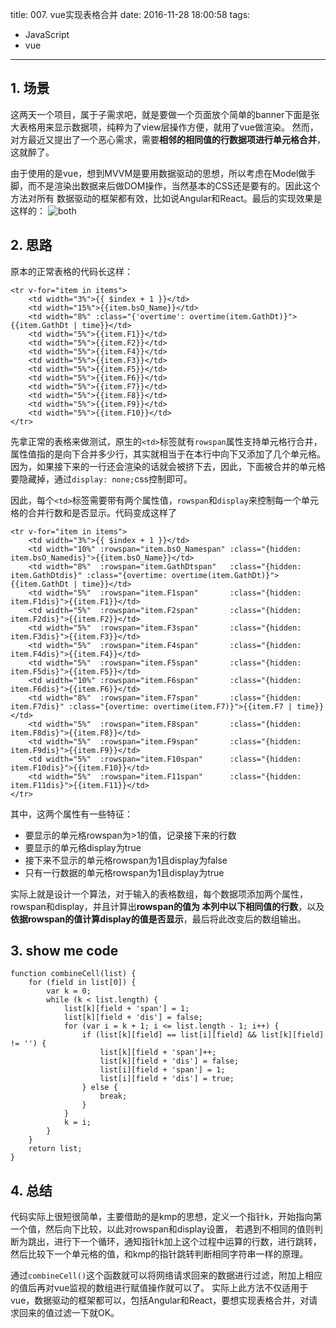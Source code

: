 title: 007. vue实现表格合并
date: 2016-11-28 18:00:58
tags:
- JavaScript
- vue
---

## 1. 场景
这两天一个项目，属于子需求吧，就是要做一个页面放个简单的banner下面是张大表格用来显示数据项，纯粹为了view层操作方便，就用了vue做渲染。
然而，对方最近又提出了一个恶心需求，需要**相邻的相同值的行数据项进行单元格合并**，这就醉了。

由于使用的是vue，想到MVVM是要用数据驱动的思想，所以考虑在Model做手脚，而不是渲染出数据来后做DOM操作，当然基本的CSS还是要有的。因此这个方法对所有
数据驱动的框架都有效，比如说Angular和React。最后的实现效果是这样的：
![both](/uploads/img/007-combinecell.jpg)

## 2. 思路
原本的正常表格的代码长这样：
```
<tr v-for="item in items">
    <td width="3%">{{ $index + 1 }}</td>
    <td width="15%">{{item.bsO_Name}}</td>
    <td width="8%" :class="{'overtime': overtime(item.GathDt)}">{{item.GathDt | time}}</td>
    <td width="5%">{{item.F1}}</td>
    <td width="5%">{{item.F2}}</td>
    <td width="5%">{{item.F4}}</td>
    <td width="5%">{{item.F3}}</td>
    <td width="5%">{{item.F5}}</td>
    <td width="5%">{{item.F6}}</td>
    <td width="5%">{{item.F7}}</td>
    <td width="5%">{{item.F8}}</td>
    <td width="5%">{{item.F9}}</td>
    <td width="5%">{{item.F10}}</td>
</tr>
```
先拿正常的表格来做测试，原生的`<td>`标签就有`rowspan`属性支持单元格行合并，属性值指的是向下合并多少行，其实就相当于在本行中向下又添加了几个单元格。
因为，如果接下来的一行还会渲染的话就会被挤下去，因此，下面被合并的单元格要隐藏掉，通过`display: none;`css控制即可。

因此，每个`<td>`标签需要带有两个属性值，`rowspan`和`display`来控制每一个单元格的合并行数和是否显示。代码变成这样了
```
<tr v-for="item in items">
    <td width="3%">{{ $index + 1 }}</td>
    <td width="10%" :rowspan="item.bsO_Namespan" :class="{hidden: item.bsO_Namedis}">{{item.bsO_Name}}</td>
    <td width="8%"  :rowspan="item.GathDtspan"   :class="{hidden: item.GathDtdis}" :class="{overtime: overtime(item.GathDt)}">{{item.GathDt | time}}</td>
    <td width="5%"  :rowspan="item.F1span"       :class="{hidden: item.F1dis}">{{item.F1}}</td>
    <td width="5%"  :rowspan="item.F2span"       :class="{hidden: item.F2dis}">{{item.F2}}</td>
    <td width="5%"  :rowspan="item.F3span"       :class="{hidden: item.F3dis}">{{item.F3}}</td>
    <td width="5%"  :rowspan="item.F4span"       :class="{hidden: item.F4dis}">{{item.F4}}</td>
    <td width="5%"  :rowspan="item.F5span"       :class="{hidden: item.F5dis}">{{item.F5}}</td>
    <td width="10%" :rowspan="item.F6span"       :class="{hidden: item.F6dis}">{{item.F6}}</td>
    <td width="8%"  :rowspan="item.F7span"       :class="{hidden: item.F7dis}" :class="{overtime: overtime(item.F7)}">{{item.F7 | time}}</td>
    <td width="5%"  :rowspan="item.F8span"       :class="{hidden: item.F8dis}">{{item.F8}}</td>
    <td width="5%"  :rowspan="item.F9span"       :class="{hidden: item.F9dis}">{{item.F9}}</td>
    <td width="5%"  :rowspan="item.F10span"      :class="{hidden: item.F10dis}">{{item.F10}}</td>
    <td width="5%"  :rowspan="item.F11span"      :class="{hidden: item.F11dis}">{{item.F11}}</td>
</tr>
```
其中，这两个属性有一些特征：

- 要显示的单元格rowspan为>1的值，记录接下来的行数
- 要显示的单元格display为true
- 接下来不显示的单元格rowspan为1且display为false
- 只有一行数据的单元格rowspan为1且display为true

实际上就是设计一个算法，对于输入的表格数组，每个数据项添加两个属性，rowspan和display，并且计算出**rowspan的值为
本列中以下相同值的行数**，以及**依据rowspan的值计算display的值是否显示**，最后将此改变后的数组输出。

## 3. show me code
```
function combineCell(list) {
    for (field in list[0]) {
        var k = 0;
        while (k < list.length) {
            list[k][field + 'span'] = 1;
            list[k][field + 'dis'] = false;
            for (var i = k + 1; i <= list.length - 1; i++) {
                if (list[k][field] == list[i][field] && list[k][field] != '') {
                    list[k][field + 'span']++;
                    list[k][field + 'dis'] = false;
                    list[i][field + 'span'] = 1;
                    list[i][field + 'dis'] = true;
                } else {
                    break;
                }
            }
            k = i;
        }
    }
    return list;
}
```

## 4. 总结
代码实际上很短很简单，主要借助的是kmp的思想，定义一个指针k，开始指向第一个值，然后向下比较，以此对rowspan和display设置，
若遇到不相同的值则判断为跳出，进行下一个循环，通知指针k加上这个过程中运算的行数，进行跳转，然后比较下一个单元格的值，和kmp的指针跳转判断相同字符串一样的原理。

通过`combineCell()`这个函数就可以将网络请求回来的数据进行过滤，附加上相应的值后再对vue监视的数组进行赋值操作就可以了。
实际上此方法不仅适用于vue，数据驱动的框架都可以，包括Angular和React，要想实现表格合并，对请求回来的值过滤一下就OK。